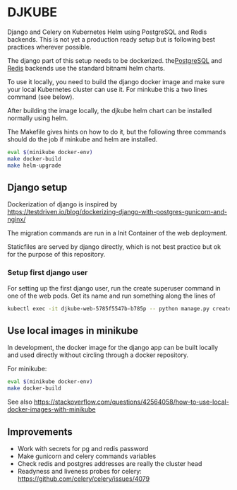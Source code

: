# DJKUBE
Django and Celery on Kubernetes Helm using PostgreSQL and Redis backends. This is not yet
a production ready setup but is following best practices wherever possible.

The django part of this setup needs to be dockerized. the[PostgreSQL](https://artifacthub.io/packages/helm/bitnami/postgresql) 
and [Redis](https://artifacthub.io/packages/helm/bitnami/redis) backends use the standard 
bitnami helm charts.

To use it locally, you need to build the django docker image and make sure your local
Kubernetes cluster can use it. For minkube this a two lines command (see below).

After building the image locally, the djkube helm chart can be installed normally using helm.

The Makefile gives hints on how to do it, but the following three commands should do the job
if minkube and helm are installed.

```sh
eval $(minikube docker-env)
make docker-build
make helm-upgrade
```

## Django setup
Dockerization of django is inspired by
https://testdriven.io/blog/dockerizing-django-with-postgres-gunicorn-and-nginx/

The migration commands are run in a Init Container of the web deployment.

Staticfiles are served by django directly, which is not best practice but ok
for the purpose of this repository.

### Setup first django user
For setting up the first django user, run the create superuser command in one of
the web pods. Get its name and run something along the lines of

```sh
kubectl exec -it djkube-web-5785f5547b-b785p -- python manage.py createsuperuser
```
## Use local images in minikube
In development, the docker image for the django app can be built locally and
used directly without circling through a docker repository.

For minikube:
```sh
eval $(minikube docker-env)
make docker-build
```

See also
https://stackoverflow.com/questions/42564058/how-to-use-local-docker-images-with-minikube

## Improvements
- Work with secrets for pg and redis password
- Make gunicorn and celery commands variables
- Check redis and postgres addresses are really the cluster head
- Readyness and liveness probes for celery: https://github.com/celery/celery/issues/4079